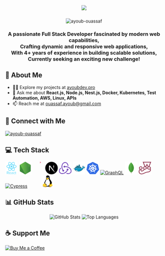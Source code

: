 <h1 align="center"> <img src="https://readme-typing-svg.demolab.com/?lines=Hi👋, I'm Ayoub OUASSAF;A Full Stack Developer!;Crafting Ideas with Code 💻&font=Fira%20Code&center=true&width=440&height=50&duration=3000&pause=1000"> </h1> <p align="center"> <img src="https://komarev.com/ghpvc/?username=ayoub-ouassaf&label=Profile%20Views&color=0e75b6&style=flat" alt="ayoub-ouassaf" /> </p> <h3 align="center"> A passionate Full Stack Developer fascinated by modern web capabilities, <br/> Crafting dynamic and responsive web applications, <br/> With 4+ years of experience in building scalable solutions, <br/> Currently seeking an exciting new challenge! </h3>
<h2 align="left">🌟 About Me</h2> <ul> <li>👨‍💻 Explore my projects at <a href="https://ayoubdev.pro">ayoubdev.pro</a></li> <li>💬 Ask me about <strong>React.js, Node.js, Nest.js, Docker, Kubernetes, Test Automation, AWS, Linux, APIs</strong></li> <li>📫 Reach me at <a href="mailto:ouassaf.ayoub@gmail.com">ouassaf.ayoub@gmail.com</a></li> </ul>
<h2 align="left">🔗 Connect with Me</h2> <p align="left"> <a href="https://linkedin.com/in/ouassaf-ayoub" target="_blank"><img align="center" src="https://raw.githubusercontent.com/rahuldkjain/github-profile-readme-generator/master/src/images/icons/Social/linked-in-alt.svg" alt="ayoub-ouassaf" height="30" width="40" /></a> </p>
<h2 align="left">💻 Tech Stack</h2> <p align="left"> <a href="https://reactjs.org/" target="_blank" rel="noreferrer"><img src="https://raw.githubusercontent.com/devicons/devicon/master/icons/react/react-original-wordmark.svg" alt="React.js" width="40" height="40"/></a> <a href="https://nodejs.org/" target="_blank" rel="noreferrer"><img src="https://raw.githubusercontent.com/devicons/devicon/master/icons/nodejs/nodejs-original.svg" alt="Node.js" width="40" height="40"/></a> <a href="https://nestjs.com/" target="_blank" rel="noreferrer"> <svg xmlns="http://www.w3.org/2000/svg" viewBox="0 0 128 128" height="40" width="40"><path fill="#DF234F" d="M75.4.3c-.9 0-1.8.2-2.6.5 1.7 1.1 2.6 2.6 3.1 4.3 0 .2.1.4.1.6 0 .2.1.4.1.6.1 2.9-.8 3.3-1.4 5-1 2.2-.7 4.6.5 6.5.1.2.2.5.4.7-1.3-8.4 5.7-9.6 7-12.2.1-2.3-1.8-3.8-3.3-4.9C77.8.5 76.6.3 75.4.3zm...</path></svg> </a> <a href="https://nextjs.org/" target="_blank" rel="noreferrer"><img src="https://raw.githubusercontent.com/devicons/devicon/master/icons/nextjs/nextjs-original.svg" alt="Next.js" width="40" height="40"/></a> <a href="https://redux.js.org/" target="_blank" rel="noreferrer"><img src="https://raw.githubusercontent.com/devicons/devicon/master/icons/redux/redux-original.svg" alt="Redux" width="40" height="40"/></a> <a href="https://www.docker.com/" target="_blank" rel="noreferrer"><img src="https://raw.githubusercontent.com/devicons/devicon/master/icons/docker/docker-original.svg" alt="Docker" width="40" height="40"/></a> <a href="https://kubernetes.io/" target="_blank" rel="noreferrer"><img src="https://raw.githubusercontent.com/devicons/devicon/master/icons/kubernetes/kubernetes-plain.svg" alt="Kubernetes" width="40" height="40"/></a> <a href="https://graphql.org/" target="_blank" rel="noreferrer"><img src="https://www.vectorlogo.zone/logos/graphql/graphql-icon.svg" alt="GraphQL" width="40" height="40"/></a> <a href="https://www.mongodb.com/" target="_blank" rel="noreferrer"><img src="https://raw.githubusercontent.com/devicons/devicon/master/icons/mongodb/mongodb-original.svg" alt="MongoDB" width="40" height="40"/></a> <a href="https://jestjs.io/" target="_blank" rel="noreferrer"><img src="https://raw.githubusercontent.com/devicons/devicon/master/icons/jest/jest-plain.svg" alt="Jest" width="40" height="40"/></a> <a href="https://www.cypress.io/" target="_blank" rel="noreferrer"><img src="https://avatars.githubusercontent.com/u/8908513?s=200&v=4" alt="Cypress" width="40" height="40"/></a> <a href="https://aws.amazon.com/" target="_blank" rel="noreferrer"> <svg viewBox="0 0 128 128" height="40" width="40" xmlns="http://www.w3.org/2000/svg"><path fill="#252f3e" d="M36.379 53.64c0...</path></svg> </a> <a href="https://www.linux.org/" target="_blank" rel="noreferrer"><img src="https://raw.githubusercontent.com/devicons/devicon/master/icons/linux/linux-original.svg" alt="Linux" width="40" height="40"/></a> </p>
<h2 align="left">📊 GitHub Stats</h2> <p align="center"> <img src="https://github-readme-stats.vercel.app/api?username=ayoub-ouassaf&show_icons=true&theme=radical" alt="GitHub Stats" /> <img src="https://github-readme-stats.vercel.app/api/top-langs/?username=AyoubOUASSAF&layout=compact&theme=radical" alt="Top Languages" /> </p>
<h2 align="left">☕ Support Me</h2> <p> <a href="https://buymeacoffee.com/ouassafayoub" target="_blank"> <img src="https://cdn.buymeacoffee.com/buttons/v2/default-yellow.png" height="50" width="210" alt="Buy Me a Coffee" /> </a> </p>
